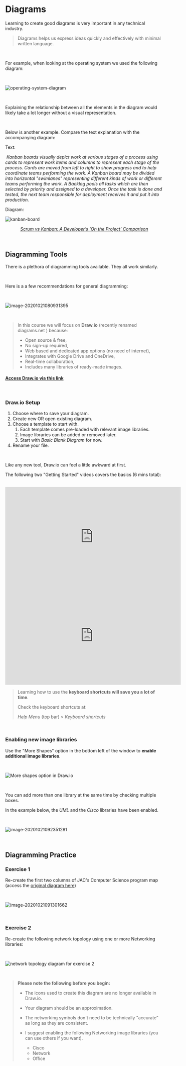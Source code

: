 # Diagrams

Learning to create good diagrams is very important in any technical industry. 

> Diagrams helps us express ideas quickly and effectively with minimal written language.

<br>

For example, when looking at the operating system we used the following diagram:

<br>

![operating-system-diagram](assets/operating-system-diagram.png ':size=600')

<br>

Explaining the relationship between all the elements in the diagram would likely take a lot longer without a visual representation.

<br>

Below is another example. Compare the text explanation with the accompanying diagram:



Text:

​	*Kanban boards visually depict work at various stages of a process using cards to represent work items and columns to represent each stage of the process. Cards are moved from left to right to show progress and to help coordinate teams performing the work. A Kanban board may be divided into horizontal "swimlanes" representing different kinds of work or different teams performing the work. A Backlog pools all tasks which are then selected by priority and assigned to a developer. Once the task is done and tested, the next team responsible for deployment receives it and put it into production.*



Diagram:

![kanban-board](assets/kanban-board.png ':size=600')

<p align="center"><a href="https://www.cuelogic.com/blog/scrum-vs-kanban-a-developers-on-the-project-comparison"><em>Scrum vs Kanban: A Developer’s ‘On the Project’ Comparison</em></a></p>

<br>

## Diagramming Tools

There is a plethora of diagramming tools available. They all work similarly.

<br>

Here is a a few recommendations for general diagramming:

<br>

![image-20201021080931395](assets/image-20201021080931395.png)

<br>

>  In this course we will focus on **Draw.io** (recently renamed diagrams.net ) because:
>
> - Open source & free,
> - No sign-up required,
> - Web based and dedicated app options (no need of internet),
> - Integrates with Google Drive and OneDrive,
> - Real-time collaboration,
> - Includes many libraries of ready-made images.

#### [Access Draw.io via this link](https://app.diagrams.net/)

<br>

### Draw.io Setup

1. Choose where to save your diagram.
2. Create new  OR open existing diagram.
3. Choose a template to start with.
   1. Each template comes pre-loaded with relevant image libraries.
   2. Image libraries can be added or removed later.
   3. Start with *Basic Blank Diagram* for now.
4. Rename your file.

<br>

Like any new tool, Draw.io can feel a little awkward at first.

The following two "Getting Started" videos covers the basics (6 mins total):

<br>

<iframe width="560" height="315" src="https://www.youtube.com/embed/PfY5BN-Saho" frameborder="0" allow="accelerometer; autoplay; clipboard-write; encrypted-media; gyroscope; picture-in-picture" allowfullscreen></iframe>

<br>

<iframe width="560" height="315" src="https://www.youtube.com/embed/_-2OrMqJW3A" frameborder="0" allow="accelerometer; autoplay; clipboard-write; encrypted-media; gyroscope; picture-in-picture" allowfullscreen></iframe>

<br>

> Learning how to use the **keyboard shortcuts will save you a lot of time**.
>
> Check the keyboard shortcuts at:
>
> *Help Menu* (top bar) > *Keyboard shortcuts*

<br>

### Enabling new image libraries

Use the "More Shapes" option in the bottom left of the window to **enable additional image libraries**.

<br>

![More shapes option in Draw.io](assets/image-20201021091531184.png)

<br>

You can add more than one library at the same time by checking multiple boxes.

In the example below, the *UML* and the *Cisco* libraries have been enabled.

<br>

![image-20201021092351281](assets/image-20201021092351281.png)

<br>

## Diagramming Practice

### Exercise 1

Re-create the first two columns of JAC's Computer Science program map (access the [original diagram here](https://www.johnabbott.qc.ca/academics/career-programs/computer-science-technology/))

<br>

![image-20201021091301662](assets/image-20201021091301662.png ':size=500')

<br>

### Exercise 2

Re-create the following network topology using one or more Networking libraries:

<br>

![network topology diagram for exercise 2](https://lh5.googleusercontent.com/GgsJuzk0pOJLfh5pqldMGhYiXYIWX2pZTY1eza8W8idbOi9Ffp43PqqVroe1E4U5kNpzSZrPmSwM6if9MDm8h1qD7ANPxqLHpiRbu69s9tB6vrnRpoKoVIUMRaKbUzolaSk3nx_-V1I)

<br>

> **Please note the following before you begin:**
>
> - The icons used to create this diagram are no longer available in Draw.io.
>
> - Your diagram should be an approximation.
> - The networking symbols don't need to be technically "accurate" as long as they are consistent.
> - I suggest enabling the following Networking image libraries (you can use others if you want).
>   - Cisco
>   - Network
>   - Office